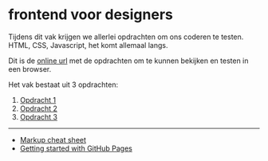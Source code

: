 # frontend voor designers

Tijdens dit vak krijgen we allerlei opdrachten om ons coderen te testen. HTML, CSS, Javascript, het komt allemaal langs.

Dit is de [online url](https://martijnbollen.github.io/Frontend) met de opdrachten om te kunnen bekijken en testen in een browser.

Het vak bestaat uit 3 opdrachten:

1. [Opdracht 1](https://martijnbollen.github.io/Frontend/opdracht1/readme.md)
2. [Opdracht 2](opdracht2/)
3. [Opdracht 3](opdracht3/)


---
- [Markup cheat sheet](https://github.com/adam-p/markdown-here/wiki/Markdown-Cheatsheet)
- [Getting started with GitHub Pages](https://guides.github.com/features/pages/)
